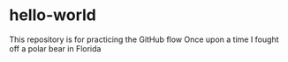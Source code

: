 # hello-world
This repository is for practicing the GitHub flow
Once upon a time I fought off a polar bear in Florida
